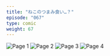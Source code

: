 ```yaml
---
title: "ねこのつまみ食い…？"
episode: "067"
type: comic
weight: 67
---
```


![Page 1](cut-1.jpg)
![Page 2](cut-2.jpg)
![Page 3](cut-3.jpg)
![Page 4](cut-4.jpg)
